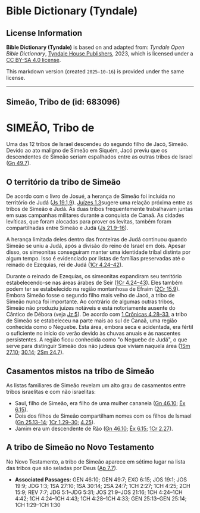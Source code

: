 # Bible Dictionary (Tyndale)

## License Information

**Bible Dictionary (Tyndale)** is based on and adapted from: _Tyndale Open Bible Dictionary_, [Tyndale House Publishers](https://tyndaleopenresources.com/), 2023, which is licensed under a [CC BY-SA 4.0 license](https://creativecommons.org/licenses/by-sa/4.0/legalcode.en).

This markdown version (created `2025-10-16`) is provided under the same license.



--------------------------------

## Simeão, Tribo de (id: 683096)

SIMEÃO, Tribo de
================

Uma das 12 tribos de Israel descendeu do segundo filho de Jacó, Simeão. Devido ao ato maligno de Simeão em Siquém, Jacó previu que os descendentes de Simeão seriam espalhados entre as outras tribos de Israel ([Gn 49\.7](https://ref.ly/Gen49:7)).

O território da tribo de Simeão
-------------------------------

De acordo com o livro de Josué, a herança de Simeão foi incluída no território de Judá ([Js 19\.1,9](https://ref.ly/Josh19:1,Josh19:9)). [Juízes 1\.3](https://ref.ly/Judg1:3)sugere uma relação próxima entre as tribos de Simeão e Judá. As duas tribos frequentemente trabalhavam juntas em suas campanhas militares durante a conquista de Canaã. As cidades levíticas, que foram alocadas para prover os levitas, também foram compartilhadas entre Simeão e Judá ([Js 21\.9–16](https://ref.ly/Josh21:9-Josh21:16)).

A herança limitada deles dentro das fronteiras de Judá continuou quando Simeão se uniu a Judá, após a divisão do reino de Israel em dois. Apesar disso, os simeonitas conseguiram manter uma identidade tribal distinta por algum tempo. Isso é evidenciado por listas de famílias preservadas até o reinado de Ezequias, rei de Judá ([1Cr 4\.24–42](https://ref.ly/1Chr4:24-1Chr4:42)).

Durante o reinado de Ezequias, os simeonitas expandiram seu território estabelecendo\-se nas áreas árabes de Seir ([1Cr 4\.24–43](https://ref.ly/1Chr4:24-1Chr4:43)). Eles também podem ter se estabelecido na região montanhosa de Efraim ([2Cr 15\.9](https://ref.ly/2Chr15:9)). Embora Simeão fosse o segundo filho mais velho de Jacó, a tribo de Simeão nunca foi importante. Ao contrário de algumas outras tribos, Simeão não produziu juízes notáveis e está notoriamente ausente do Cântico de Débora (veja [Jz 5](https://ref.ly/Judg5:1-Judg5:31)). De acordo com [1 Crônicas 4\.28–33](https://ref.ly/1Chr4:28-1Chr4:33), a tribo de Simeão se estabeleceu na parte mais ao sul de Canaã, uma região conhecida como o Neguebe. Esta área, embora seca e acidentada, era fértil o suficiente no início do verão devido às chuvas anuais e às nascentes persistentes. A região ficou conhecida como "o Neguebe de Judá", o que serve para distinguir Simeão dos não judeus que viviam naquela área ([1Sm 27\.10](https://ref.ly/1Sam27:10); [30\.14](https://ref.ly/1Sam30:14); [2Sm 24\.7](https://ref.ly/2Sam24:7)).

Casamentos mistos na tribo de Simeão
------------------------------------

As listas familiares de Simeão revelam um alto grau de casamentos entre tribos israelitas e com não israelitas:

* Saul, filho de Simeão, era filho de uma mulher cananeia ([Gn 46\.10](https://ref.ly/Gen46:10); [Êx 6\.15](https://ref.ly/Exod6:15)).
* Dois dos filhos de Simeão compartilham nomes com os filhos de Ismael ([Gn 25\.13–14](https://ref.ly/Gen25:13-Gen25:14); [1Cr 1\.29–30](https://ref.ly/1Chr1:29-1Chr1:30); [4\.25](https://ref.ly/1Chr4:25)).
* Jamim era um descendente de Rão ([Gn 46\.10](https://ref.ly/Gen46:10); [Êx 6\.15](https://ref.ly/Exod6:15); [1Cr 2\.27](https://ref.ly/1Chr2:27)).

A tribo de Simeão no Novo Testamento
------------------------------------

No Novo Testamento, a tribo de Simeão aparece em sétimo lugar na lista das tribos que são seladas por Deus ([Ap 7\.7](https://ref.ly/Rev7:7)).

* **Associated Passages:** GEN 46:10; GEN 49:7; EXO 6:15; JOS 19:1; JOS 19:9; JDG 1:3; 1SA 27:10; 1SA 30:14; 2SA 24:7; 1CH 2:27; 1CH 4:25; 2CH 15:9; REV 7:7; JDG 5:1–JDG 5:31; JOS 21:9–JOS 21:16; 1CH 4:24–1CH 4:42; 1CH 4:24–1CH 4:43; 1CH 4:28–1CH 4:33; GEN 25:13–GEN 25:14; 1CH 1:29–1CH 1:30

